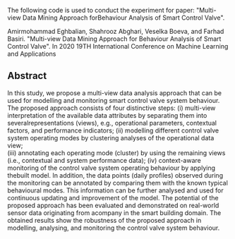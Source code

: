 The following code is used to conduct the experiment for paper: "Multi-view Data Mining Approach forBehaviour Analysis of Smart Control Valve".

Amirmohammad Eghbalian, Shahrooz Abghari, Veselka Boeva, and Farhad Basiri. "Multi-view Data Mining Approach for Behaviour Analysis of Smart Control Valve". In 2020 19TH International Conference on Machine Learning and Applications

## Abstract

In this study, we propose a multi-view data analysis approach that can be used for modelling and monitoring smart control valve system behaviour.  
The proposed approach consists of four distinctive steps: (i) multi-view interpretation of the available data attributes by separating them into severalrepresentations (views), 
e.g., operational parameters, contextual factors, and performance indicators; 
(ii) modelling different control valve system operating modes by clustering analyses of the operational data view;  
(iii) annotating each operating mode (cluster) by using the remaining views (i.e., contextual and system performance data); 
(iv) context-aware monitoring of the control valve system operating behaviour by applying thebuilt model. In addition, the data points (daily profiles) observed during the monitoring can be annotated by comparing them with the known typical behavioural modes. This information can be further analysed and used for continuous updating and improvement of the model. 
The potential of the proposed approach has been evaluated and demonstrated on real-world sensor data originating from acompany in the smart building domain. The obtained results show the robustness of the proposed approach in modelling, analysing, and monitoring the control valve system behaviour.
